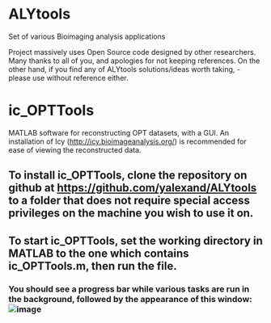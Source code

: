 # ALYtools

Set of various Bioimaging analysis applications

Project massively uses Open Source code designed by other researchers. 
Many thanks to all of you, and apologies for not keeping references.
On the other hand, if you find any of ALYtools solutions/ideas worth taking, - please use without reference either.

# ic_OPTTools

MATLAB software for reconstructing OPT datasets, with a GUI. An installation of Icy (http://icy.bioimageanalysis.org/) is recommended for ease of viewing the reconstructed data.

## To install ic_OPTTools, clone the repository on github at https://github.com/yalexand/ALYtools to a folder that does not require special access privileges on the machine you wish to use it on.
## To start ic_OPTTools, set the working directory in MATLAB to the one which contains ic_OPTTools.m, then run the file.
### You should see a progress bar while various tasks are run in the background, followed by the appearance of this window:  ![image](https://user-images.githubusercontent.com/63599428/127892790-95fe6d2c-646a-4dda-b848-96efd8c87974.png)


